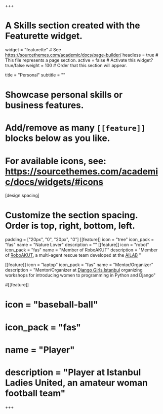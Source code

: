 +++
# A Skills section created with the Featurette widget.
widget = "featurette"  # See https://sourcethemes.com/academic/docs/page-builder/
headless = true  # This file represents a page section.
active = false  # Activate this widget? true/false
weight = 100  # Order that this section will appear.

title = "Personal"
subtitle = ""

# Showcase personal skills or business features.
# 
# Add/remove as many `[[feature]]` blocks below as you like.
# 
# For available icons, see: https://sourcethemes.com/academic/docs/widgets/#icons

[design.spacing]
  # Customize the section spacing. Order is top, right, bottom, left.
  padding = ["20px", "0", "20px", "0"]
[[feature]]
  icon = "tree"
  icon_pack = "fas"
  name = "Nature Lover"
  description = ""
[[feature]]
  icon = "robot"
  icon_pack = "fas"
  name = "Member of RoboAKUT"
  description = "Member of [RoboAKUT](http://robot.cmpe.boun.edu.tr/rescue/index.html), a multi-agent rescue team developed at the [AILAB](http://ailab.cmpe.boun.edu.tr/) "
  
[[feature]]
  icon = "laptop"
  icon_pack = "fas"
  name = "Mentor/Organizer"
  description = "Mentor/Organizer at [Django Girls Istanbul](https://djangogirls.org/istanbul/) organizing workshops for introducing women to programming in Python and Django"  
 

#[[feature]]
#  icon = "baseball-ball"
#  icon_pack = "fas"
#  name = "Player"
#  description = "Player at Istanbul Ladies United, an amateur woman football team"

+++
